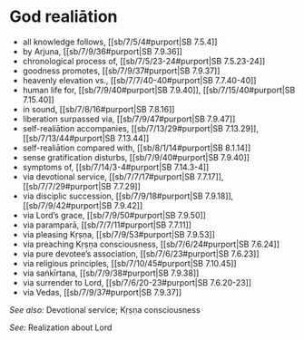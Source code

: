 # God realiātion

* all knowledge follows, [[sb/7/5/4#purport|SB 7.5.4]]
* by Arjuna, [[sb/7/9/36#purport|SB 7.9.36]]
* chronological process of, [[sb/7/5/23-24#purport|SB 7.5.23-24]]
* goodness promotes, [[sb/7/9/37#purport|SB 7.9.37]]
* heavenly elevation vs., [[sb/7/7/40-40#purport|SB 7.7.40-40]]
* human life for, [[sb/7/9/40#purport|SB 7.9.40]], [[sb/7/15/40#purport|SB 7.15.40]]
* in sound, [[sb/7/8/16#purport|SB 7.8.16]]
* liberation surpassed via, [[sb/7/9/47#purport|SB 7.9.47]]
* self-realiātion accompanies, [[sb/7/13/29#purport|SB 7.13.29]], [[sb/7/13/44#purport|SB 7.13.44]]
* self-realiātion compared with, [[sb/8/1/14#purport|SB 8.1.14]]
* sense gratification disturbs, [[sb/7/9/40#purport|SB 7.9.40]]
* symptoms of, [[sb/7/14/3-4#purport|SB 7.14.3-4]]
* via devotional service, [[sb/7/7/17#purport|SB 7.7.17]], [[sb/7/7/29#purport|SB 7.7.29]]
* via disciplic succession, [[sb/7/9/18#purport|SB 7.9.18]], [[sb/7/9/42#purport|SB 7.9.42]]
* via Lord’s grace, [[sb/7/9/50#purport|SB 7.9.50]]
* via paramparā, [[sb/7/7/11#purport|SB 7.7.11]]
* via pleasing Kṛṣṇa, [[sb/7/9/53#purport|SB 7.9.53]]
* via preaching Kṛṣṇa consciousness, [[sb/7/6/24#purport|SB 7.6.24]]
* via pure devotee’s association, [[sb/7/6/23#purport|SB 7.6.23]]
* via religious principles, [[sb/7/10/45#purport|SB 7.10.45]]
* via saṅkīrtana, [[sb/7/9/38#purport|SB 7.9.38]]
* via surrender to Lord, [[sb/7/6/20-23#purport|SB 7.6.20-23]]
* via Vedas, [[sb/7/9/37#purport|SB 7.9.37]]

*See also:* Devotional service; Kṛṣṇa consciousness

*See:* Realization about Lord
